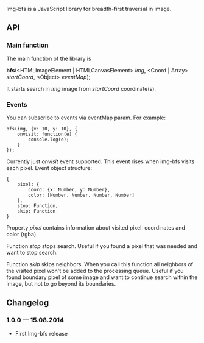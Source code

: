 Img-bfs is a JavaScript library for breadth-first traversal in image.

## API

### Main function

The main function of the library is 

<b>bfs</b>(&lt;HTMLImageElement | HTMLCanvasElement&gt; <i>img</i>, &lt;Coord | Array&gt; <i>startCoord</i>, &lt;Object&gt; <i>eventMap</i>);

It starts search in <i>img</i> image from <i>startCoord</i> coordinate(s).

### Events

You can subscribe to events via eventMap param. For example:

    bfs(img, {x: 10, y: 10}, {
        onvisit: function(e) {
            console.log(e);
        }
    });

Currently just <i>onvisit</i> event supported. This event rises when img-bfs visits each pixel. Event object structure:

    {
        pixel: {
            coord: {x: Number, y: Number},
            color: [Number, Number, Number, Number]
        },
        stop: Function,
        skip: Function
    }

Property <i>pixel</i> contains information about visited pixel: coordinates and color (rgba).

Function <i>stop</i> stops search. Useful if you found a pixel that was needed and want to stop search.

Function <i>skip</i> skips neighbors. When you call this function all neighbors of the visited pixel won't be added to the processing queue. Useful if you found boundary pixel of some image and want to continue search within the image, but not to go beyond its boundaries.

## Changelog

### 1.0.0 &mdash; 15.08.2014

* First Img-bfs release